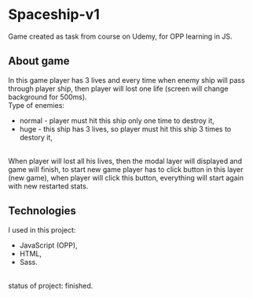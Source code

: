 # Spaceship-v1
Game created as task from course on Udemy, for OPP learning in JS.
<br/>

## About game
In this game player has 3 lives and every time when enemy ship will pass through player ship, then player will lost one life (screen will change background for 500ms).
<br/>
Type of enemies:
* normal - player must hit this ship only one time to destroy it,
* huge - this ship has 3 lives, so player must hit this ship 3 times to destory it,
<br/>
When player will lost all his lives, then the modal layer will displayed and game will finish, to start new game player has to click button in this layer (new game), when player will click this button, everything will start again with new restarted stats.
<br/>

## Technologies
I used in this project:
* JavaScript (OPP),
* HTML,
* Sass.
<br/>
status of project: finished.

